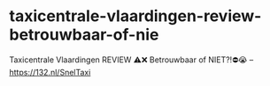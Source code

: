 # taxicentrale-vlaardingen-review-betrouwbaar-of-nie
Taxicentrale Vlaardingen REVIEW ⚠️❌ Betrouwbaar of NIET?!⛔️😭 – https://132.nl/SnelTaxi
